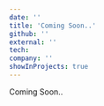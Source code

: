 ```yaml
---
date: ''
title: 'Coming Soon..'
github: ''
external: ''
tech:
company: ''
showInProjects: true
---
```


Coming Soon..